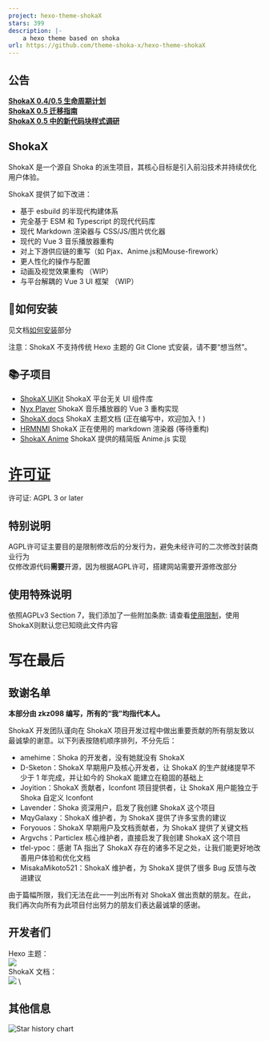 ```yaml
---
project: hexo-theme-shokaX
stars: 399
description: |-
    a hexo theme based on shoka
url: https://github.com/theme-shoka-x/hexo-theme-shokaX
---
```


## 公告
**[ShokaX 0.4/0.5 生命周期计划](https://github.com/theme-shoka-x/hexo-theme-shokaX/discussions/426)** \
**[ShokaX 0.5 迁移指南](https://docs.shokax.kaitaku.xyz/getting-started/migrate/)** \
**[ShokaX 0.5 中的新代码块样式调研](https://github.com/theme-shoka-x/hexo-theme-shokaX/discussions/418)**

## ShokaX

ShokaX 是一个源自 Shoka 的派生项目，其核心目标是引入前沿技术并持续优化用户体验。

ShokaX 提供了如下改进：
- 基于 esbuild 的半现代构建体系
- 完全基于 ESM 和 Typescript 的现代代码库
- 现代 Markdown 渲染器与 CSS/JS/图片优化器
- 现代的 Vue 3 音乐播放器重构
- 对上下游供应链的重写（如 Pjax、Anime.js和Mouse-firework）
- 更人性化的操作与配置
- 动画及视觉效果重构 （WIP）
- 与平台解耦的 Vue 3 UI 框架 （WIP）

## 🔧如何安装
见文档[如何安装](https://docs.shokax.kaitaku.xyz/getting-started/)部分

注意：ShokaX 不支持传统 Hexo 主题的 Git Clone 式安装，请不要“想当然”。

## 📚子项目
- [ShokaX UIKit](https://github.com/theme-shoka-x/ShokaX-UI-Kit/tree/main/packages/shokax-uikit) ShokaX 平台无关 UI 组件库
- [Nyx Player](https://github.com/theme-shoka-x/ShokaX-UI-Kit/tree/main/packages/nyx-player) ShokaX 音乐播放器的 Vue 3 重构实现
- [ShokaX docs](https://github.com/theme-shoka-x/shokaX-docs) ShokaX 主题文档 (正在编写中，欢迎加入！)
- [HRMNMI](https://github.com/theme-shoka-x/hexo-renderer-multi-next-markdown-it) ShokaX 正在使用的 markdown 渲染器 (等待重构)
- [ShokaX Anime](https://github.com/theme-shoka-x/theme-shokax-anime) ShokaX 提供的精简版 Anime.js 实现

# [许可证](https://github.com/theme-shoka-x/hexo-theme-shokaX/blob/main/LICENSE)
许可证: AGPL 3 or later

## 特别说明
AGPL许可证主要目的是限制修改后的分发行为，避免未经许可的二次修改封装商业行为 \
仅修改源代码**需要**开源，因为根据AGPL许可，搭建网站需要开源修改部分

## 使用特殊说明
依照AGPLv3 Section 7，我们添加了一些附加条款:
请查看[使用限制](./UsageRestrictions.md)，使用ShokaX则默认您已知晓此文件内容

# 写在最后
## 致谢名单

__本部分由 zkz098 编写，所有的“我”均指代本人。__

ShokaX 开发团队谨向在 ShokaX 项目开发过程中做出重要贡献的所有朋友致以最诚挚的谢意。以下列表按随机顺序排列，不分先后：
- amehime：Shoka 的开发者，没有她就没有 ShokaX
- D-Sketon：ShokaX 早期用户及核心开发者，让 ShokaX 的生产就绪提早不少于 1 年完成，并让如今的 ShokaX 能建立在稳固的基础上
- Joyition：ShokaX 贡献者，Iconfont 项目提供者，让 ShokaX 用户能独立于 Shoka 自定义 Iconfont
- Lavender：Shoka 资深用户，启发了我创建 ShokaX 这个项目
- MqyGalaxy：ShokaX 维护者，为 ShokaX 提供了许多宝贵的建议
- Foryouos：ShokaX 早期用户及文档贡献者，为 ShokaX 提供了关键文档
- Argvchs：Particlex 核心维护者，直接启发了我创建 ShokaX 这个项目
- tfel-ypoc：感谢 TA 指出了 ShokaX 存在的诸多不足之处，让我们能更好地改善用户体验和优化文档
- MisakaMikoto521：ShokaX 维护者，为 ShokaX 提供了很多 Bug 反馈与改进建议

由于篇幅所限，我们无法在此一一列出所有对 ShokaX 做出贡献的朋友。在此，我们再次向所有为此项目付出努力的朋友们表达最诚挚的感谢。

## 开发者们
Hexo 主题： \
[![](https://contributors-img.web.app/image?repo=theme-shoka-x/hexo-theme-shokaX)](https://github.com/theme-shoka-x/hexo-theme-shokaX/graphs/contributors) \
ShokaX 文档： \
[![](https://contributors-img.web.app/image?repo=theme-shoka-x/shokaX-docs)](https://github.com/theme-shoka-x/shokaX-docs/graphs/contributors) \

## 其他信息
![Star history chart](https://api.star-history.com/svg?repos=theme-shoka-x/hexo-theme-shokaX&type=Date)

